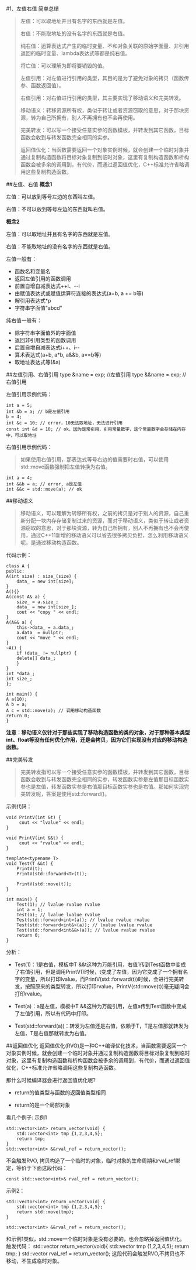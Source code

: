 #1、左值右值
简单总结

> 左值：可以取地址并且有名字的东西就是左值。 
> 
> 右值：不能取地址的没有名字的东西就是右值。
> 
> 纯右值：运算表达式产生的临时变量、不和对象关联的原始字面量、非引用返回的临时变量、lambda表达式等都是纯右值。
> 
> 将亡值：可以理解为即将要销毁的值。
> 
> 左值引用：对左值进行引用的类型，其目的是为了避免对象的拷贝（函数传参、函数返回值）。
> 
> 右值引用：对右值进行引用的类型，其主要实现了移动语义和完美转发。
> 
> 移动语义：转移资源所有权，类似于转让或者资源窃取的意思，对于那块资源，转为自己所拥有，别人不再拥有也不会再使用。
> 
> 完美转发：可以写一个接受任意实参的函数模板，并转发到其它函数，目标函数会收到与转发函数完全相同的实参。
> 
> 返回值优化：当函数需要返回一个对象实例时候，就会创建一个临时对象并通过复制构造函数将目标对象复制到临时对象，这里有复制构造函数和析构函数会被多余的调用到，有代价，而通过返回值优化，C++标准允许省略调用这些复制构造函数。

##左值、右值
**概念1**

左值：可以放到等号左边的东西叫左值。

右值：不可以放到等号左边的东西就叫右值。

**概念2**

左值：可以取地址并且有名字的东西就是左值。

右值：不能取地址的没有名字的东西就是右值。

左值一般有：

* 函数名和变量名
* 返回左值引用的函数调用
* 前置自增自减表达式++i、--i
* 由赋值表达式或赋值运算符连接的表达式(a=b, a += b等)
* 解引用表达式*p
* 字符串字面值"abcd"

纯右值一般有：

* 除字符串字面值外的字面值
* 返回非引用类型的函数调用
* 后置自增自减表达式i++、i--
* 算术表达式(a+b, a*b, a&&b, a==b等)
* 取地址表达式等(&a)

##左值引用、右值引用
    type &name = exp; //左值引用
    type &&name = exp; //右值引用

左值引用示例代码：

    int a = 5;
    int &b = a; // b是左值引用
    b = 4;
    int &c = 10; // error，10无法取地址，无法进行引用
    const int &d = 10; // ok，因为是常引用，引用常量数字，这个常量数字会存储在内存中，可以取地址

右值引用示例代码：
> 如果使用右值引用，那表达式等号右边的值需要时右值，可以使用std::move函数强制把左值转换为右值。

    int a = 4;
    int &&b = a; // error, a是左值
    int &&c = std::move(a); // ok

##移动语义

> 移动语义，可以理解为转移所有权，之前的拷贝是对于别人的资源，自己重新分配一块内存存储复制过来的资源，而对于移动语义，类似于转让或者资源窃取的意思，对于那块资源，转为自己所拥有，别人不再拥有也不会再使用，通过C++11新增的移动语义可以省去很多拷贝负担，怎么利用移动语义呢，是通过移动构造函数。

代码示例：

    class A {
    public:
    A(int size) : size_(size) {
    	data_ = new int[size];
    }
    A(){}
    A(const A& a) {
    	size_ = a.size_;
    	data_ = new int[size_];
    	cout << "copy " << endl;
    }
    A(A&& a) {
    	this->data_ = a.data_;
    	a.data_ = nullptr;
    	cout << "move " << endl;
    }
    ~A() {
    	if (data_ != nullptr) {
     	delete[] data_;
    	}
    }
    int *data_;
    int size_;
    };

    int main() {
    A a(10);
    A b = a;
    A c = std::move(a); // 调用移动构造函数
    return 0;
    }
**注意：移动语义仅针对于那些实现了移动构造函数的类的对象，对于那种基本类型int、float等没有任何优化作用，还是会拷贝，因为它们实现没有对应的移动构造函数。**

##完美转发
>完美转发指可以写一个接受任意实参的函数模板，并转发到其它函数，目标函数会收到与转发函数完全相同的实参，转发函数实参是左值那目标函数实参也是左值，转发函数实参是右值那目标函数实参也是右值。那如何实现完美转发呢，答案是使用std::forward()。

示例代码：

    void PrintV(int &t) {
   		 cout << "lvalue" << endl;
    }
    
    void PrintV(int &&t) {
   		 cout << "rvalue" << endl;
    }
    
    template<typename T>
    void Test(T &&t) {
    	PrintV(t);
    	PrintV(std::forward<T>(t));
    
    	PrintV(std::move(t));
    }
    
    int main() {
    	Test(1); // lvalue rvalue rvalue
    	int a = 1;
    	Test(a); // lvalue lvalue rvalue
    	Test(std::forward<int>(a)); // lvalue rvalue rvalue
    	Test(std::forward<int&>(a)); // lvalue lvalue rvalue
    	Test(std::forward<int&&>(a)); // lvalue rvalue rvalue
    	return 0;
    }
分析：

* Test(1)：1是右值，模板中T &&t这种为万能引用，右值1传到Test函数中变成了右值引用，但是调用PrintV()时候，t变成了左值，因为它变成了一个拥有名字的变量，所以打印lvalue，而PrintV(std::forward<T>(t))时候，会进行完美转发，按照原来的类型转发，所以打印rvalue，PrintV(std::move(t))毫无疑问会打印rvalue。

* Test(a)：a是左值，模板中T &&这种为万能引用，左值a传到Test函数中变成了左值引用，所以有代码中打印。

* Test(std::forward<T>(a))：转发为左值还是右值，依赖于T，T是左值那就转发为左值，T是右值那就转发为右值。

##返回值优化
返回值优化(RVO)是一种C++编译优化技术，当函数需要返回一个对象实例时候，就会创建一个临时对象并通过复制构造函数将目标对象复制到临时对象，这里有复制构造函数和析构函数会被多余的调用到，有代价，而通过返回值优化，C++标准允许省略调用这些复制构造函数。

那什么时候编译器会进行返回值优化呢?

* return的值类型与函数的返回值类型相同

* return的是一个局部对象

看几个例子:
示例1

    std::vector<int> return_vector(void) {
    	std::vector<int> tmp {1,2,3,4,5};
    	return tmp;
    }
    std::vector<int> &&rval_ref = return_vector();
不会触发RVO, 拷贝构造了一个临时的对象，临时对象的生命周期和rval_ref绑定，等价于下面这段代码：

    const std::vector<int>& rval_ref = return_vector();
示例2：

    std::vector<int> return_vector(void) {
    	std::vector<int> tmp {1,2,3,4,5};
    	return std::move(tmp);
    }
    
    std::vector<int> &&rval_ref = return_vector();
和示例1类似，std::move一个临时对象是没有必要的，也会忽略掉返回值优化。
触发代码：
    std::vector<int> return_vector(void){
    	std::vector<int> tmp {1,2,3,4,5};
    	return tmp;
    }
    std::vector<int> rval_ref = return_vector();
这段代码会触发RVO,不拷贝也不移动，不生成临时对象。